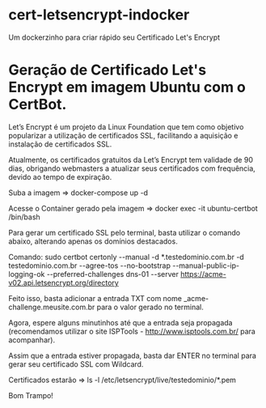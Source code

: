 # cert-letsencrypt-indocker
Um dockerzinho para criar rápido seu Certificado Let's Encrypt


# Geração de Certificado Let's Encrypt em imagem Ubuntu com o CertBot.

 Let’s Encrypt é um projeto da Linux Foundation que tem como objetivo 
popularizar a utilização de certificados SSL, facilitando a aquisição 
e instalação de certificados SSL.

Atualmente, os certificados gratuitos da Let’s Encrypt tem validade 
de 90 dias, obrigando webmasters a atualizar seus certificados com 
frequência, devido ao tempo de expiração. 

Suba a imagem => docker-compose up -d

Acesse o Container gerado pela imagem => docker exec -it ubuntu-certbot /bin/bash

Para gerar um certificado SSL pelo terminal, basta utilizar o comando abaixo, 
alterando apenas os domínios destacados.

Comando:
sudo certbot certonly --manual -d \*.testedominio.com.br -d testedominio.com.br --agree-tos --no-bootstrap --manual-public-ip-logging-ok --preferred-challenges dns-01 --server https://acme-v02.api.letsencrypt.org/directory

Feito isso, basta adicionar a entrada TXT com nome _acme-challenge.meusite.com.br 
para o valor gerado no terminal. 

Agora, espere alguns minutinhos até que a entrada seja propagada 
(recomendamos utilizar o site ISPTools - http://www.isptools.com.br/ para acompanhar).

Assim que a entrada estiver propagada, basta dar ENTER no terminal para gerar seu certificado SSL com Wildcard.

Certificados estarão => ls -l /etc/letsencrypt/live/testedominio/*.pem 

Bom Trampo!
